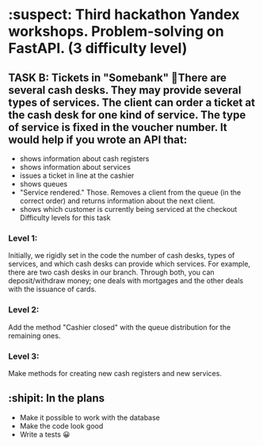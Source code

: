 # :suspect: Third hackathon Yandex workshops. Problem-solving on FastAPI. (3 difficulty level)
## TASK B: Tickets in "Somebank" :money_with_wings:There are several cash desks. They may provide several types of services. The client can order a ticket at the cash desk for one kind of service. The type of service is fixed in the voucher number. It would help if you wrote an API that:

- shows information about cash registers
- shows information about services
- issues a ticket in line at the cashier
- shows queues
- "Service rendered." Those. Removes a client from the queue (in the correct order) and returns information about the next client.
- shows which customer is currently being serviced at the checkout
Difficulty levels for this task

### Level 1:
Initially, we rigidly set in the code the number of cash desks, types of services, and which cash desks can provide which services. For example, there are two cash desks in our branch. Through both, you can deposit/withdraw money; one deals with mortgages and the other deals with the issuance of cards.

### Level 2:
Add the method "Cashier closed" with the queue distribution for the remaining ones.

### Level 3:
Make methods for creating new cash registers and new services.

## :shipit: In the plans
- Make it possible to work with the database
- Make the code look good
- Write a tests :grinning:
